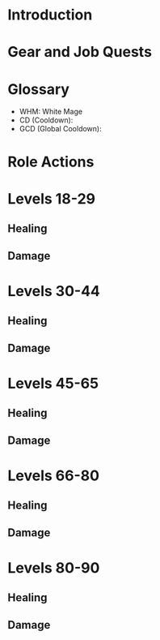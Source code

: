 # Introduction

# Gear and Job Quests

# Glossary
* WHM: White Mage
* CD (Cooldown):
* GCD (Global Cooldown):
# Role Actions

# Levels 18-29
## Healing
## Damage
# Levels 30-44
## Healing
## Damage
# Levels 45-65
## Healing
## Damage
# Levels 66-80
## Healing
## Damage
# Levels 80-90
## Healing
## Damage
